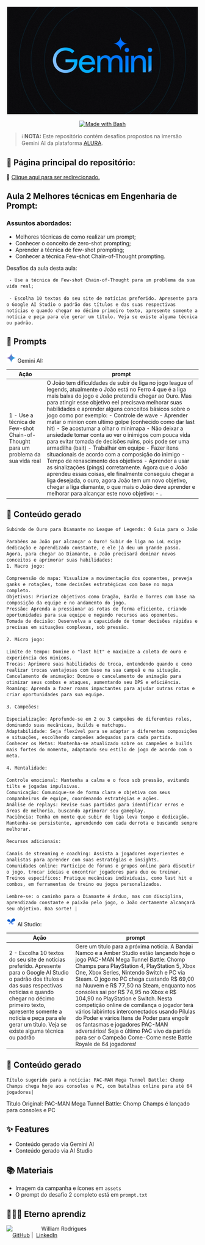 <p align="center"> <img width="500" src="/assets/gemini.png"></p>
<p align="center">
   <a href="https://www.gnu.org/software/bash/" title="Go to Bash homepage"><img src="https://img.shields.io/badge/Prompt-Project-blue?logo=gnu-bash&amp;logoColor=white" alt="Made with Bash"></a>
</p>

 > ℹ️ **NOTA:** Este repositório contém desafios propostos na imersão Gemini AI da plataforma [ALURA](https://cursos.alura.com.br/imersao).

## 📖 Página principal do repositório:

🚨 [Clique aqui  para ser redirecionado.](https://github.com/William-Rodrigues/Gemini-AI-Alura)
 

## Aula 2 Melhores técnicas em Engenharia de Prompt:

### Assuntos abordados:
- Melhores técnicas de como realizar um prompt;
- Conhecer o conceito de zero-shot prompting;
- Aprender a técnica de few-shot prompting;
- Conhecer a técnica Few-shot Chain-of-Thought prompting.

Desafios da aula desta aula:

     - Use a técnica de Few-shot Chain-of-Thought para um problema da sua vida real;

     - Escolha 10 textos do seu site de notícias preferido. Apresente para o Google AI Studio o padrão dos títulos e das suas respectivas notícias e quando chegar no décimo primeiro texto, apresente somente a notícia e peça para ele gerar um título. Veja se existe alguma técnica ou padrão.

## 🧠 Prompts

<p align="left"><img src="/assets/gemini-icon.png" width="25"/> Gemini AI:</p>

|   Ação   | prompt |
|---|---|
| 1 - Use a técnica de Few-shot Chain-of-Thought para um problema da sua vida real | O João tem dificuldades de subir de liga no jogo league of legends, atualmente o João está no  Ferro 4 que é a liga mais baixa do jogo e João pretendia chegar ao Ouro. Mas para atingir esse objetivo eel precisava melhorar suas habilidades e aprender alguns conceitos básicos sobre o jogo como por exemplo:  - Controle de wave - Aprender matar o minion com ultimo golpe (conhecido como dar last hit) - Se acostumar a olhar o minimapa - Não deixar a ansiedade tomar conta ao ver o inimigos com pouca vida para evitar tomada de decisões ruins, pois pode ser uma armadilha (bait) - Trabalhar em equipe - Fazer itens situacionais de acordo com a composição do inimigo - Tempo de renascimento dos objetivos - Aprender a usar as sinalizações (pings) corretamente. Agora que o João aprendeu essas coisas, ele finalmente conseguiu chegar a liga desejada, o ouro, agora João tem um novo objetivo, chegar a liga diamante, o que mais o João deve aprender e melhorar para alcançar este novo objetivo: - .|

## 🤖 Conteúdo gerado

    Subindo de Ouro para Diamante no League of Legends: O Guia para o João

    Parabéns ao João por alcançar o Ouro! Subir de liga no LoL exige dedicação e aprendizado constante, e ele já deu um grande passo. Agora, para chegar ao Diamante, o João precisará dominar novos conceitos e aprimorar suas habilidades:
    1. Macro jogo:

    Compreensão do mapa: Visualize a movimentação dos oponentes, preveja ganks e rotações, tome decisões estratégicas com base no mapa completo.
    Objetivos: Priorize objetivos como Dragão, Barão e Torres com base na composição da equipe e no andamento do jogo.
    Pressão: Aprenda a pressionar as rotas de forma eficiente, criando oportunidades para sua equipe e negando recursos aos oponentes.
    Tomada de decisão: Desenvolva a capacidade de tomar decisões rápidas e precisas em situações complexas, sob pressão.

    2. Micro jogo:

    Limite de tempo: Domine o "last hit" e maximize a coleta de ouro e experiência dos minions.
    Trocas: Aprimore suas habilidades de troca, entendendo quando e como realizar trocas vantajosas com base na sua campeã e na situação.
    Cancelamento de animação: Domine o cancelamento de animação para otimizar seus combos e ataques, aumentando seu DPS e eficiência.
    Roaming: Aprenda a fazer roams impactantes para ajudar outras rotas e criar oportunidades para sua equipe.

    3. Campeões:

    Especialização: Aprofunde-se em 2 ou 3 campeões de diferentes roles, dominando suas mecânicas, builds e matchups.
    Adaptabilidade: Seja flexível para se adaptar a diferentes composições e situações, escolhendo campeões adequados para cada partida.
    Conhecer os Metas: Mantenha-se atualizado sobre os campeões e builds mais fortes do momento, adaptando seu estilo de jogo de acordo com o meta.

    4. Mentalidade:

    Controle emocional: Mantenha a calma e o foco sob pressão, evitando tilts e jogadas impulsivas.
    Comunicação: Comunique-se de forma clara e objetiva com seus companheiros de equipe, coordenando estratégias e ações.
    Análise de replays: Revise suas partidas para identificar erros e áreas de melhoria, buscando aprimorar seu gameplay.
    Paciência: Tenha em mente que subir de liga leva tempo e dedicação. Mantenha-se persistente, aprendendo com cada derrota e buscando sempre melhorar.

    Recursos adicionais:

    Canais de streaming e coaching: Assista a jogadores experientes e analistas para aprender com suas estratégias e insights.
    Comunidades online: Participe de fóruns e grupos online para discutir o jogo, trocar ideias e encontrar jogadores para duo ou treinar.
    Treinos específicos: Pratique mecânicas individuais, como last hit e combos, em ferramentas de treino ou jogos personalizados.

    Lembre-se: o caminho para o Diamante é árduo, mas com disciplina, aprendizado constante e paixão pelo jogo, o João certamente alcançará seu objetivo. Boa sorte! |


<p align="left"><img src="/assets/ai-studio-icon.png" width="25"/> AI Studio:</p>

|   Ação   | prompt |
|---|---|
| 2 - Escolha 10 textos do seu site de notícias preferido. Apresente para o Google AI Studio o padrão dos títulos e das suas respectivas notícias e quando chegar no décimo primeiro texto, apresente somente a notícia e peça para ele gerar um título. Veja se existe alguma técnica ou padrão | Gere um titulo para a próxima noticia. A Bandai Namco e a Amber Studio estão lançando hoje o jogo PAC-MAN Mega Tunnel Battle: Chomp Champs para PlayStation 4, PlayStation 5, Xbox One, Xbox Series, Nintendo Switch e PC via Steam. O jogo no PC chega custando R$ 69,00 na Nuuvem e R$ 77,50 na Steam, enquanto nos consoles sai por R$ 74,95 no Xbox e R$ 104,90 no PlayStation e Switch. Nesta competição online de comilança o jogador terá vários labirintos interconectados usando Pílulas do Poder e vários Itens de Poder para engolir os fantasmas e jogadores PAC-MAN adversários! Seja o último PAC vivo da partida para ser o Campeão Come-Come neste Battle Royale de 64 jogadores!|

## 🤖 Conteúdo gerado

    Título sugerido para a notícia: PAC-MAN Mega Tunnel Battle: Chomp Champs chega hoje aos consoles e PC, com batalhas online para até 64 jogadores|

Título Original: PAC-MAN Mega Tunnel Battle: Chomp Champs é lançado para consoles e PC 

## ✨ Features

- Conteúdo gerado via Gemini AI
- Conteúdo gerado via AI Studio

## 📚 Materiais

- Imagem da campanha e ícones em `assets`
- O prompt do desafio 2 completo está em `prompt.txt`

## 🧙🏾‍♂️ Eterno aprendiz

<p>
    <img 
      align=left 
      margin=10 
      width=80 
      src="https://avatars.githubusercontent.com/u/58056539?s=400&u=4219cf59c8636f4d32617242e6b524a4c0d49e46&v=4"
    />
    <p>&nbsp&nbsp&nbspWilliam Rodrigues<br>
    &nbsp&nbsp&nbsp
    <a href="https://github.com/William-Rodrigues">
    GitHub</a>&nbsp;|&nbsp;
    <a href="https://www.linkedin.com/in/william-rodrigues-a4018069/">LinkedIn</a>
</p>
</p>